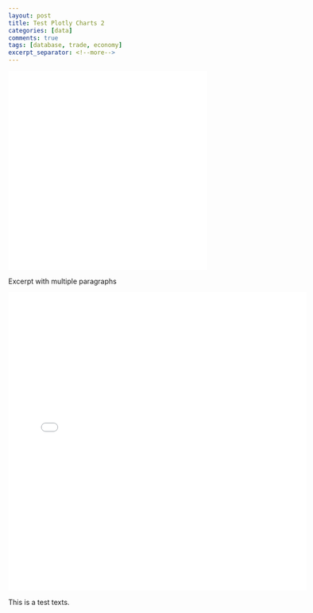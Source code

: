 ```yaml
---
layout: post
title: Test Plotly Charts 2
categories: [data]
comments: true
tags: [database, trade, economy]
excerpt_separator: <!--more-->
---
```

<iframe width="400" height="400" frameborder="0" scrolling="no" src="//plot.ly/~StackOverflow/4.embed"></iframe>

Excerpt with multiple paragraphs
<!--more-->

<iframe width="600" height="600" frameborder="0" scrolling="no" src="//plot.ly/~StackOverflow/4.embed"></iframe>

This is a test texts.
